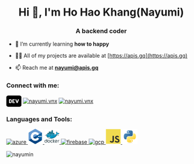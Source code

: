 <h1 align="center">Hi 👋, I'm Ho Hao Khang(Nayumi)</h1>
<h3 align="center">A backend coder</h3>

- 🌱 I’m currently learning **how to happy**

- 👨‍💻 All of my projects are available at [https://apis.gq](https://apis.gq)

- 📫 Reach me at **nayumi@apis.gq**

<h3 align="left">Connect with me:</h3>
<p align="left">
<a href="https://dev.to/nayumi" target="blank"><img align="center" src="https://raw.githubusercontent.com/nayumin/nayumin/main/devto.svg" alt="nayumi" height="30" width="40" /></a>
<a href="https://fb.com/nayumi.vnx" target="blank"><img align="center" src="https://raw.githubusercontent.com/rahuldkjain/github-profile-readme-generator/master/src/images/icons/Social/facebook.svg" alt="nayumi.vnx" height="30" width="40" /></a>
<a href="https://instagram.com/nayumi.vnx" target="blank"><img align="center" src="https://raw.githubusercontent.com/rahuldkjain/github-profile-readme-generator/master/src/images/icons/Social/instagram.svg" alt="nayumi.vnx" height="30" width="40" /></a>
</p>

<h3 align="left">Languages and Tools:</h3>
<p align="left"> <a href="https://azure.microsoft.com/en-in/" target="_blank" rel="noreferrer"> <img src="https://www.vectorlogo.zone/logos/microsoft_azure/microsoft_azure-icon.svg" alt="azure" width="40" height="40"/> </a> <a href="https://www.w3schools.com/cpp/" target="_blank" rel="noreferrer"> <img src="https://raw.githubusercontent.com/devicons/devicon/master/icons/cplusplus/cplusplus-original.svg" alt="cplusplus" width="40" height="40"/> </a> <a href="https://www.docker.com/" target="_blank" rel="noreferrer"> <img src="https://raw.githubusercontent.com/devicons/devicon/master/icons/docker/docker-original-wordmark.svg" alt="docker" width="40" height="40"/> </a> <a href="https://firebase.google.com/" target="_blank" rel="noreferrer"> <img src="https://www.vectorlogo.zone/logos/firebase/firebase-icon.svg" alt="firebase" width="40" height="40"/> </a> <a href="https://cloud.google.com" target="_blank" rel="noreferrer"> <img src="https://www.vectorlogo.zone/logos/google_cloud/google_cloud-icon.svg" alt="gcp" width="40" height="40"/> </a> <a href="https://developer.mozilla.org/en-US/docs/Web/JavaScript" target="_blank" rel="noreferrer"> <img src="https://raw.githubusercontent.com/devicons/devicon/master/icons/javascript/javascript-original.svg" alt="javascript" width="40" height="40"/> </a> <a href="https://www.python.org" target="_blank" rel="noreferrer"> <img src="https://raw.githubusercontent.com/devicons/devicon/master/icons/python/python-original.svg" alt="python" width="40" height="40"/> </a> </p>

<p><img align="center" src="https://github-readme-stats.vercel.app/api/top-langs?username=nayumin&show_icons=true&locale=en&layout=compact" alt="nayumin" /></p>

